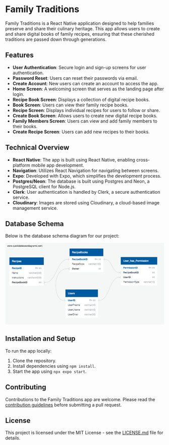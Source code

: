 # Family Traditions

Family Traditions is a React Native application designed to help families preserve and share their culinary heritage. This app allows users to create and share digital books of family recipes, ensuring that these cherished traditions are passed down through generations.

## Features

- **User Authentication**: Secure login and sign-up screens for user authentication.
- **Password Reset**: Users can reset their passwords via email.
- **Create Account**: New users can create an account to access the app.
- **Home Screen**: A welcoming screen that serves as the landing page after login.
- **Recipe Book Screen**: Displays a collection of digital recipe books.
- **Book Screen**: Users can view their family recipe books.
- **Recipe Screen**: Displays individual recipes for users to follow or share.
- **Create Book Screen**: Allows users to create new digital recipe books.
- **Family Members Screen**: Users can view and add family members to their books.
- **Create Recipe Screen**: Users can add new recipes to their books.

## Technical Overview

- **React Native**: The app is built using React Native, enabling cross-platform mobile app development.
- **Navigation**: Utilizes React Navigation for navigating between screens.
- **Expo**: Developed with Expo, which simplifies the development process.
- **Postgres/Neon**: The database is built using Postgres and Neon, a PostgreSQL client for Node.js.
- **Clerk**: User authentication is handled by Clerk, a secure authentication service.
- **Cloudinary**: Images are stored using Cloudinary, a cloud-based image management service.

## Database Schema

Below is the database schema diagram for our project:

![Database Schema](images/FamilyTraditionsDD_02.png)


## Installation and Setup

To run the app locally:

1. Clone the repository.
2. Install dependencies using `npm install`.
3. Start the app using `npx expo start`.

## Contributing

Contributions to the Family Traditions app are welcome. Please read the [contribution guidelines](CONTRIBUTING.md) before submitting a pull request.

## License

This project is licensed under the MIT License - see the [LICENSE.md](LICENSE.md) file for details.
